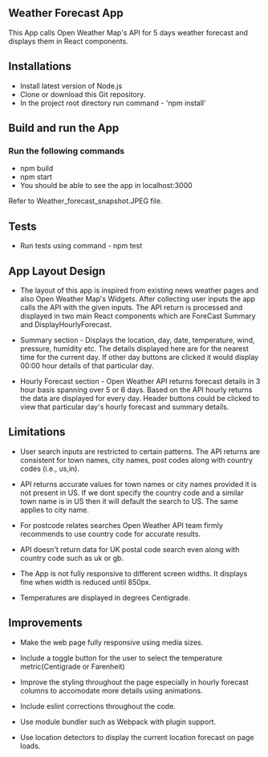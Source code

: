 ## Weather Forecast App

This App calls Open Weather Map's API for 5 days weather forecast and displays them in React components.

## Installations

- Install latest version of Node.js
- Clone or download this Git repository.
- In the project root directory run command - 'npm install'

## Build and run the App
### Run the following commands
- npm build
- npm start
- You should be able to see the app in localhost:3000

Refer to Weather_forecast_snapshot.JPEG file.

## Tests
- Run tests using command  - npm test


## App Layout Design
* The layout of this app is inspired from existing news weather pages and also Open Weather Map's Widgets. After    collecting user inputs the app calls the API with the given inputs. The API return is processed and displayed in two main React components which are ForeCast Summary and DisplayHourlyForecast.

* Summary section - Displays the location, day, date, temperature, wind, pressure, humidity etc. The details displayed here are for the nearest time for the current day. If other day buttons are clicked it would display 00:00 hour details of that particular day.

* Hourly Forecast section - Open Weather API returns forecast details in 3 hour basis spanning over 5 or 6 days. Based on the API hourly returns the data are displayed for every day. Header buttons could be clicked to view that particular day's hourly forecast and summary details.


## Limitations

* User search inputs are restricted to certain patterns. The API returns are consistent for town names, city names, post codes along with country codes (i.e., us,in). 

* API returns accurate values for town names or city names provided it is not present in US. If we dont specify the country code and a similar town name is in US then it will default the search to US. The same applies to city name.

* For postcode relates searches Open Weather API team firmly recommends to use country code for accurate results.

* API doesn't return data for UK postal code search even along with country code such as uk or gb.

* The App is not fully responsive to different screen widths. It displays fine when width is reduced until 850px.

* Temperatures are displayed in degrees Centigrade.


## Improvements

* Make the web page fully responsive using media sizes.

* Include a toggle button for the user to select the temperature metric(Centigrade or Farenheit)

* Improve the styling throughout the page especially in hourly forecast columns to accomodate more details using animations.

* Include eslint corrections throughout the code.

* Use module bundler such as Webpack with plugin support.

* Use location detectors to display the current location forecast on page loads.






